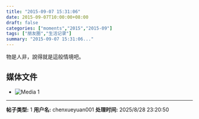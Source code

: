 ```yaml
---
title: "2015-09-07 15:31:06"
date: 2015-09-07T10:00:00+08:00
draft: false
categories: ["moments","2015","2015-09"]
tags: ["朋友圈","生活记录"]
summary: "2015-09-07 15:31:06..."
---
```


物是人非，說得就是這般情境吧。

## 媒体文件

- ![Media 1](/Moments/photos/2015-09-07/201509071531060.jpg)

---

**帖子类型:** 1
**用户名:** chenxueyuan001
**处理时间:** 2025/8/28 23:20:50